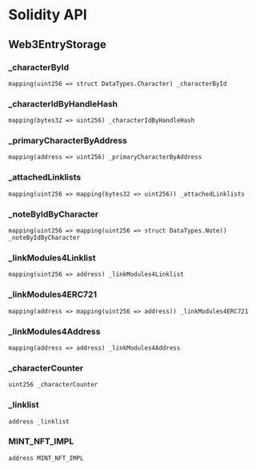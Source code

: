 # Solidity API

## Web3EntryStorage

### _characterById

```solidity
mapping(uint256 => struct DataTypes.Character) _characterById
```

### _characterIdByHandleHash

```solidity
mapping(bytes32 => uint256) _characterIdByHandleHash
```

### _primaryCharacterByAddress

```solidity
mapping(address => uint256) _primaryCharacterByAddress
```

### _attachedLinklists

```solidity
mapping(uint256 => mapping(bytes32 => uint256)) _attachedLinklists
```

### _noteByIdByCharacter

```solidity
mapping(uint256 => mapping(uint256 => struct DataTypes.Note)) _noteByIdByCharacter
```

### _linkModules4Linklist

```solidity
mapping(uint256 => address) _linkModules4Linklist
```

### _linkModules4ERC721

```solidity
mapping(address => mapping(uint256 => address)) _linkModules4ERC721
```

### _linkModules4Address

```solidity
mapping(address => address) _linkModules4Address
```

### _characterCounter

```solidity
uint256 _characterCounter
```

### _linklist

```solidity
address _linklist
```

### MINT_NFT_IMPL

```solidity
address MINT_NFT_IMPL
```

